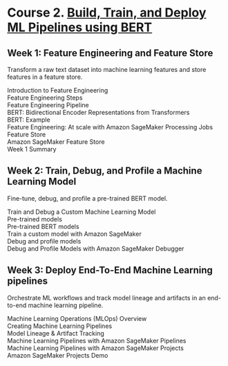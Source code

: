 # Course 2. [Build, Train, and Deploy ML Pipelines using BERT](https://www.coursera.org/learn/ml-pipelines-bert/home/week/1)  

## Week 1: Feature Engineering and Feature Store    
Transform a raw text dataset into machine learning features and store features in a feature store.  
 
Introduction to Feature Engineering  
Feature Engineering Steps  
Feature Engineering Pipeline  
BERT: Bidirectional Encoder Representations from Transformers  
BERT: Example  
Feature Engineering: At scale with Amazon SageMaker Processing Jobs  
Feature Store  
Amazon SageMaker Feature Store  
Week 1 Summary  

## Week 2: Train, Debug, and Profile a Machine Learning Model  
Fine-tune, debug, and profile a pre-trained BERT model.  

 
Train and Debug a Custom Machine Learning Model  
Pre-trained models  
Pre-trained BERT models  
Train a custom model with Amazon SageMaker  
Debug and profile models  
Debug and Profile Models with Amazon SageMaker Debugger  
 
## Week 3: Deploy End-To-End Machine Learning pipelines  
Orchestrate ML workflows and track model lineage and artifacts in an end-to-end machine learning pipeline.  

Machine Learning Operations (MLOps) Overview  
Creating Machine Learning Pipelines  
Model Lineage & Artifact Tracking  
Machine Learning Pipelines with Amazon SageMaker Pipelines  
Machine Learning Pipelines with Amazon SageMaker Projects  
Amazon SageMaker Projects Demo  


 